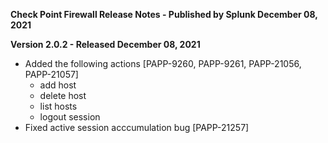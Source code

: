 **Check Point Firewall Release Notes - Published by Splunk December 08, 2021**


**Version 2.0.2 - Released December 08, 2021**

* Added the following actions [PAPP-9260, PAPP-9261, PAPP-21056, PAPP-21057]
  * add host
  * delete host
  * list hosts
  * logout session
* Fixed active session acccumulation bug [PAPP-21257]